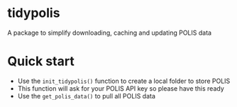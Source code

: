 # tidypolis
A package to simplify downloading, caching and updating POLIS data

# Quick start 
- Use the `init_tidypolis()` function to create a local folder to store POLIS
- This function will ask for your POLIS API key so please have this ready
- Use the `get_polis_data()` to pull all POLIS data
